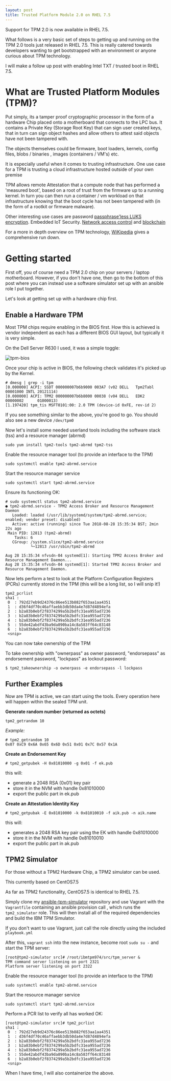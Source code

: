 ```yaml
---
layout: post
title: Trusted Platform Module 2.0 on RHEL 7.5
---
```


Support for TPM 2.0 is now available in RHEL 7.5.

What follows is a very basic set of steps to getting up and running on the TPM 2.0
tools just released in RHEL 7.5. This is really catered towards developers wanting to get bootstrapped with an environment or anyone curious about TPM technology.

I will make a follow up post with enabling Intel TXT / trusted boot in RHEL 7.5.

# What are Trusted Platform Modules (TPM)?

Put simply, its a tamper proof cryptographic processor in the form of a hardware
Chip placed onto a motherboard that connects to the LPC bus. It contains a
Private Key (Storage Root Key) that can sign user created keys, that in turn can sign object hashes  and allow others to attest said objects have not been
tampered with.

The objects themselves could be firmware, boot loaders, kernels,
config files, blobs / binaries , images (containers / VM's) etc.

It is especially useful when it comes to trusting infrastructure. One use case
for a TPM is trusting a cloud infrastructure hosted outside of your own premise

TPM allows remote Attestation that a compute node that has performed a 'measured boot', based on a root of trust from the firmware up to a running kernel. In turn you can then run a container / vm workload on that infrastructure knowing that
the boot cycle  has not been tampered with (in the form of a rootkit or firmware malware).

Other interesting use cases are password [passphrase'less LUKS encryption](https://blog.dowhile0.org/2017/10/18/automatic-luks-volumes-unlocking-using-a-tpm2-chip/). Embedded IoT Security. [Network access control](https://trustedcomputinggroup.org/work-groups/trusted-network-communications/) and [blockchain](http://connection.mit.edu/wp-content/uploads/sites/29/2014/12/Anonymous-Identities-for-Permissioned-Blockchains2.pdf)

For a more in depth overview on TPM technology, [WiKipedia](https://en.wikipedia.org/wiki/Trusted_Platform_Module) gives a
comprehensive run down.

# Getting started

First off, you of course need a TPM 2.0 chip on your servers / laptop motherboard.
However, if you don't have one, then go to the bottom of this post where you
can instead  use a software simulator set up with an ansible role I put
together.

Let's look at getting set up with a hardware chip first.

Enable a Hardware TPM
---------------------

Most TPM chips require enabling in the BIOS first. How this is achieved
is vendor independent as each has a different BIOS GUI layout,
but typically it is very simple.

On the Dell Server R630 I used, it was a simple toggle:

![tpm-bios](https://raw.githubusercontent.com/lukehinds/lukehinds.github.io/master/img/tpm-bios.png)

Once your chip is active in BIOS, the following check validates it's picked up
by the Kernel.

```
# dmesg | grep -i tpm                                          
[0.000000] ACPI: SSDT 000000007b6b9000 003A7 (v02 DELL   Tpm2Tabl 00001000 INTL 20121114)
[0.000000] ACPI: TPM2 000000007b6b8000 00038 (v04 DELL   EDK2     00000002      01000013)
[1.197420] tpm_tis MSFT0101:00: 2.0 TPM (device-id 0xFE, rev-id 2)

```

If you see something similar to the above, you're good to go. You should also see
a new device `/dev/tpm0`

Now let's install some needed userland tools including the software stack (tss)
and a resource manager (abrmd)

```
sudo yum install tpm2-tools tpm2-abrmd tpm2-tss
```

Enable the resource manager tool (to provide an interface to the TPM)

```
sudo systemctl enable tpm2-abrmd.service  
```

Start the resource manager service

```
sudo systemctl start tpm2-abrmd.service  
```

Ensure its functioning OK:

```
# sudo systemctl status tpm2-abrmd.service
● tpm2-abrmd.service - TPM2 Access Broker and Resource Management Daemon
   Loaded: loaded (/usr/lib/systemd/system/tpm2-abrmd.service; enabled; vendor preset: disabled)
   Active: active (running) since Tue 2018-08-28 15:35:34 BST; 2min 22s ago
 Main PID: 12813 (tpm2-abrmd)
    Tasks: 6
   CGroup: /system.slice/tpm2-abrmd.service
           └─12813 /usr/sbin/tpm2-abrmd

Aug 28 15:35:34 nfvsdn-04 systemd[1]: Starting TPM2 Access Broker and Resource Management Daemon...
Aug 28 15:35:34 nfvsdn-04 systemd[1]: Started TPM2 Access Broker and Resource Management Daemon.

```

Now lets perform a test to look at the Platform Configuration Registers (PCRs) currently stored in the TPM (this will be a long list, so I will snip it!)

```
tpm2_pcrlist                                                 
sha1 :
 0  : 792d27eb9d24376c86ee513b882f653aa1aa4351
 1  : d36f4df70c46affaebb3db50da4e7d87d4894efa
 2  : b2a83b0ebf2f8374299a5b2bdfc31ea955ad7236
 3  : b2a83b0ebf2f8374299a5b2bdfc31ea955ad7236
 4  : b2a83b0ebf2f8374299a5b2bdfc31ea955ad7236
 5  : 55de42abdf43ba9da890ba14c8a583ff64c83148
 6  : b2a83b0ebf2f8374299a5b2bdfc31ea955ad7236
 <snip>
```

You can now take ownership of the TPM

To take ownership with "ownerpass" as owner password, "endorsepass" as
endorsement password, "lockpass" as lockout password:

```
$ tpm2_takeownership -o ownerpass -e endorsepass -l lockpass
```

Further Examples
----------------

Now are TPM is active, we can start using the tools. Every operation here will
happen within the sealed TPM unit.

**Generate random number (returned as octets)**

`tpm2_getrandom 10`

*Example:*

```
# tpm2_getrandom 10
0x07 0xC9 0x6A 0x65 0x6D 0x51 0x01 0x7C 0x57 0x1A
```

**Create an Endorsement Key**

`# tpm2_getpubek -H 0x81010000 -g 0x01 -f ek.pub`

this will:
* generate a 2048 RSA (0x01) key pair
* store it in the NVM with handle 0x81010000
* export the public part in ek.pub

**Create an Attestation Identity Key**

`# tpm2_getpubak -E 0x81010000 -k 0x81010010 -f aik.pub -n aik.name`

this will:
* generates a 2048 RSA key pair using the EK with handle 0x81010000
* store it in the NVM with handle 0x81010010
* export the public part in ak.pub

TPM2 Simulator
--------------

For those without a TPM2 Hardware Chip, a TPM2 simulator can be used.

This currently based on CentOS7.5

As far as TPM2 functionality, CentOS7.5 is identical to RHEL 7.5.

Simply clone my [ansible-tpm-simulator](https://github.com/lukehinds/ansible-tpm-simulator)
repository and use Vagrant with the
`Vagrantfile` containing an ansible provision call , which runs the
`tpm2_simulator` role. This will then install all of the required dependencies
and build the IBM TPM Simulator.

If you don't want to use Vagrant, just call the role directly using the
included `playbook.yml`

After this, `vagrant ssh` into the new instance, become root `sudo su -` and
start the TPM server:

```
[root@tpm2-simulator src]# /root/ibmtpm974/src/tpm_server &
TPM command server listening on port 2321
Platform server listening on port 2322
```

Enable the resource manager tool (to provide an interface to the TPM)

```
sudo systemctl enable tpm2-abrmd.service  
```

Start the resource manager service

```
sudo systemctl start tpm2-abrmd.service  
```

Perform a PCR list to verify all has worked OK:

```
[root@tpm2-simulator src]# tpm2_pcrlist                                                 
sha1 :
 0  : 792d27eb9d24376c86ee513b882f653aa1aa4351
 1  : d36f4df70c46affaebb3db50da4e7d87d4894efa
 2  : b2a83b0ebf2f8374299a5b2bdfc31ea955ad7236
 3  : b2a83b0ebf2f8374299a5b2bdfc31ea955ad7236
 4  : b2a83b0ebf2f8374299a5b2bdfc31ea955ad7236
 5  : 55de42abdf43ba9da890ba14c8a583ff64c83148
 6  : b2a83b0ebf2f8374299a5b2bdfc31ea955ad7236
 <snip>
```

When I have time, I will also containerize the above.
